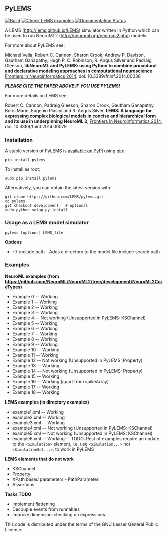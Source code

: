 ## PyLEMS

[![Build](https://github.com/LEMS/pylems/actions/workflows/ci.yml/badge.svg)](https://github.com/LEMS/pylems/actions/workflows/ci.yml)
[![Check LEMS examples](https://github.com/LEMS/pylems/actions/workflows/examples.yml/badge.svg)](https://github.com/LEMS/pylems/actions/workflows/examples.yml)
[![Documentation Status](https://readthedocs.org/projects/pylems/badge/?version=latest)](https://pylems.readthedocs.io/en/latest/?badge=latest)


A LEMS (http://lems.github.io/LEMS) simulator written in Python which can be used to run NeuroML2 (http://neuroml.org/neuroml2.php) models.

For more about PyLEMS see:

Michael Vella, Robert C. Cannon, Sharon Crook, Andrew P. Davison, Gautham Ganapathy, Hugh P. C. Robinson, R. Angus Silver and Padraig Gleeson,
**libNeuroML and PyLEMS: using Python to combine procedural and declarative modeling approaches in computational neuroscience**
[Frontiers in Neuroinformatics 2014](http://journal.frontiersin.org/Journal/10.3389/fninf.2014.00038/abstract), doi: 10.3389/fninf.2014.00038

_**PLEASE CITE THE PAPER ABOVE IF YOU USE PYLEMS!**_

For more details on LEMS see:

Robert C. Cannon, Padraig Gleeson, Sharon Crook, Gautham Ganapathy, Boris Marin, Eugenio Piasini and R. Angus Silver,
**LEMS: A language for expressing complex biological models in concise and hierarchical form and its use in underpinning NeuroML 2**,
[Frontiers in Neuroinformatics 2014](http://journal.frontiersin.org/Journal/10.3389/fninf.2014.00079/abstract), doi: 10.3389/fninf.2014.00079


### Installation

A stable version of PyLEMS is [available on PyPI](https://pypi.python.org/pypi/PyLEMS) using [pip](https://pip.pypa.io/en/latest/installing.html):

    pip install pylems

To install as root:

    sudo pip install pylems

Alternatively, you can obtain the latest version with

    git clone https://github.com/LEMS/pylems.git
    cd pylems
    git checkout development   # optional
    sudo python setup.py install

### Usage as a LEMS model simulator

    pylems [options] LEMS_file

**Options**

- -I/-include path - Adds a directory to the model file include search path


### Examples


**NeuroML examples (from https://github.com/NeuroML/NeuroML2/tree/development/NeuroML2CoreTypes)**

- Example 0 --  Working
- Example 1 --  Working
- Example 2 --  Working
- Example 3 --  Working
- Example 4 --  Not working (Unsupported in PyLEMS: KSChannel)
- Example 5 --  Working
- Example 6 --  Working
- Example 7 --  Working
- Example 8 --  Working
- Example 9 --  Working
- Example 10 -- Working
- Example 11 -- Working
- Example 12 -- Not working (Unsupported in PyLEMS: Property)
- Example 13 -- Working
- Example 14 -- Not working (Unsupported in PyLEMS: Property)
- Example 15 -- Working
- Example 16 -- Working (apart from spikeArray)
- Example 17 -- Working
- Example 18 -- Working


**LEMS examples (in directory examples)**

- example1.xml --  Working
- example2.xml --  Working
- example3.xml --  Working
- example4.xml --  Not working (Unsupported in PyLEMS: KSChannel)
- example5.xml --  Not working (Unsupported in PyLEMS: KSChannel)
- example6.xml --  Working
-- TODO: Rest of examples require an update to the `<Simulation>` element,
   i.e. use `<Simulation...>` not `<SimulationSet...>`, to work in PyLEMS


**LEMS elements that do not work**

- KSChannel
- Property
- XPath based parameters - PathParameter
- Assertions

**Tasks TODO**

- Implement flattening
- Decouple events from runnables
- Improve dimension-checking on expressions.


This code is distributed under the terms of the GNU Lesser General Public License.
